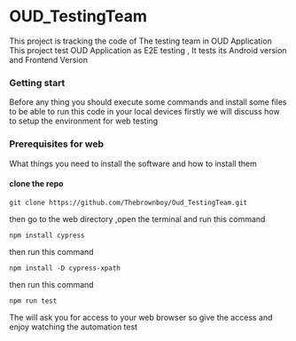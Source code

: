 # OUD_TestingTeam
This project is tracking the code of The testing team in OUD Application  
This project test OUD Application as E2E testing , It tests its Android version and Frontend Version 
### Getting start 
Before any thing you should execute some commands and install some files to be able to run this code in your local devices firstly we will 
discuss how to setup the environment for web testing 
### Prerequisites for web 

What things you need to install the software and how to install them

#### clone the repo 

```
git clone https://github.com/Thebrownboy/Oud_TestingTeam.git
```

then go to the web directory ,open the terminal and  run this command 
```
npm install cypress 
```
then run this command 
```
npm install -D cypress-xpath
```
then run this command 
```
npm run test 
```
The will ask you for access to your web browser so give the access and enjoy watching the automation test 
